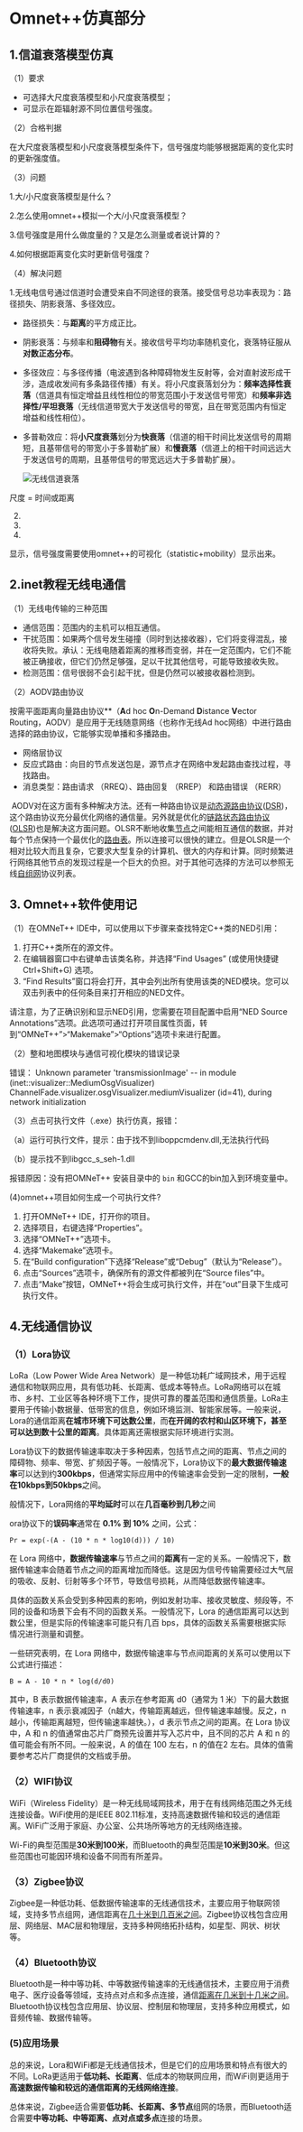 # Omnet++仿真部分

## 1.信道衰落模型仿真

（1）要求

- 可选择大尺度衰落模型和小尺度衰落模型；
- 可显示在距辐射源不同位置信号强度。

（2）合格判据

在大尺度衰落模型和小尺度衰落模型条件下，信号强度均能够根据距离的变化实时的更新强度值。

（3）问题

1.大/小尺度衰落模型是什么？

2.怎么使用omnet++模拟一个大/小尺度衰落模型？

3.信号强度是用什么做度量的？又是怎么测量或者说计算的？

4.如何根据距离变化实时更新信号强度？

（4）解决问题

1.无线电信号通过信道时会遭受来自不同途径的衰落。接受信号总功率表现为：路径损失、阴影衰落、多径效应。

- 路径损失：与**距离**的平方成正比。

- 阴影衰落：与频率和**阻碍物**有关。接收信号平均功率随机变化，衰落特征服从**对数正态分布**。

- 多径效应：与多径传播（电波遇到各种障碍物发生反射等，会对直射波形成干涉，造成收发间有多条路径传播）有关。将小尺度衰落划分为：**频率选择性衰落**（信道具有恒定增益且线性相位的带宽范围小于发送信号带宽）和**频率非选择性/平坦衰落**（无线信道带宽大于发送信号的带宽，且在带宽范围内有恒定增益和线性相位）。

- 多普勒效应：将**小尺度衰落**划分为**快衰落**（信道的相干时间比发送信号的周期短，且基带信号的带宽小于多普勒扩展）和**慢衰落**（信道上的相干时间远远大于发送信号的周期，且基带信号的带宽远远大于多普勒扩展）。

  ![无线信道衰落](D:\组会\img\watermark,type_ZmFuZ3poZW5naGVpdGk,shadow_10,text_aHR0cHM6Ly9ibG9nLmNzZG4ubmV0L3BkbWVhbmluZw==,size_16,color_FFFFFF,t_70)

尺度 = 时间或距离

2.

3.

4.

显示，信号强度需要使用omnet++的可视化（statistic+mobility）显示出来。

## 2.inet教程无线电通信

（1）无线电传输的三种范围

- 通信范围：范围内的主机可以相互通信。
- 干扰范围：如果两个信号发生碰撞（同时到达接收器），它们将变得混乱，接收将失败。承认：无线电随着距离的推移而变弱，并在一定范围内，它们不能被正确接收，但它们仍然足够强，足以干扰其他信号，可能导致接收失败。
- 检测范围：信号很弱不会引起干扰，但是仍然可以被接收器检测到。

（2）AODV路由协议

按需平面距离向量路由协议**（**A**d hoc **O**n-Demand **D**istance **V**ector Routing，AODV）是应用于无线随意网络（也称作无线Ad hoc网络）中进行路由选择的路由协议，它能够实现单播和多播路由。

- 网络层协议
- 反应式路由：向目的节点发送包是，源节点才在网络中发起路由查找过程，寻找路由。
- 消息类型：路由请求 （RREQ）、路由回复 （RREP） 和路由错误 （RERR）

​      AODV对在这方面有多种解决方法。还有一种路由协议是[动态源路由协议](https://baike.baidu.com/item/动态源路由协议?fromModule=lemma_inlink)([DSR](https://baike.baidu.com/item/DSR?fromModule=lemma_inlink))，这个路由协议充分最优化网络的通信量。另外就是优化的[链路状态路由协议](https://baike.baidu.com/item/链路状态路由协议?fromModule=lemma_inlink)([OLSR](https://baike.baidu.com/item/OLSR?fromModule=lemma_inlink))也是解决这方面问题。OLSR不断地收集[节点](https://baike.baidu.com/item/节点?fromModule=lemma_inlink)之间能相互通信的数据，并对每个节点保持一个最优化的[路由表](https://baike.baidu.com/item/路由表?fromModule=lemma_inlink)。所以连接可以很快的建立。但是OLSR是一个相对比较大而且复杂，它要求大型复杂的计算机、很大的内存和计算。同时频繁进行网络其他节点的发现过程是一个巨大的负担。对于其他可选择的方法可以参照无线[自组网](https://baike.baidu.com/item/自组网?fromModule=lemma_inlink)协议列表。

## 3. Omnet++软件使用记

（1）在OMNeT++ IDE中，可以使用以下步骤来查找特定C++类的NED引用：

1. 打开C++类所在的源文件。
2. 在编辑器窗口中右键单击该类名称，并选择“Find Usages” (或使用快捷键Ctrl+Shift+G) 选项。
3. “Find Results”窗口将会打开，其中会列出所有使用该类的NED模块。您可以双击列表中的任何条目来打开相应的NED文件。

请注意，为了正确识别和显示NED引用，您需要在项目配置中启用“NED Source Annotations”选项。此选项可通过打开项目属性页面，转到“OMNeT++”>“Makemake”>“Options”选项卡来进行配置。

（2）整和地图模块与通信可视化模块的错误记录

错误： Unknown parameter 'transmissionImage' -- in module (inet::visualizer::MediumOsgVisualizer) ChannelFade.visualizer.osgVisualizer.mediumVisualizer (id=41), during network initialization 

（3）点击可执行文件（.exe）执行仿真，报错：

（a）运行可执行文件，提示：由于找不到liboppcmdenv.dll,无法执行代码

（b）提示找不到libgcc_s_seh-1.dll

报错原因：没有把OMNeT++ 安装目录中的 `bin` 和GCC的bin加入到环境变量中。

(4)omnet++项目如何生成一个可执行文件?

1. 打开OMNeT++ IDE，打开你的项目。
2. 选择项目，右键选择“Properties”。
3. 选择“OMNeT++”选项卡。
4. 选择“Makemake”选项卡。
5. 在“Build configuration”下选择“Release”或“Debug”（默认为“Release”）。
6. 点击“Sources”选项卡，确保所有的源文件都被列在“Source files”中。
7. 点击“Make”按钮，OMNeT++将会生成可执行文件，并在“out”目录下生成可执行文件。

## 4.无线通信协议

### （1）Lora协议

LoRa（Low Power Wide Area Network）是一种低功耗广域网技术，用于远程通信和物联网应用，具有低功耗、长距离、低成本等特点。LoRa网络可以在城市、乡村、工业区等各种环境下工作，提供可靠的覆盖范围和通信质量。LoRa主要用于传输小数据量、低带宽的信息，例如环境监测、智能家居等。一般来说，Lora的通信距离**在城市环境下可达数公里**，而**在开阔的农村和山区环境下，甚至可以达到数十公里的距离**。具体距离还需根据实际环境进行实测。



Lora协议下的数据传输速率取决于多种因素，包括节点之间的距离、节点之间的障碍物、频率、带宽、扩频因子等。一般情况下，Lora协议下的**最大数据传输速率**可以达到约**300kbps**，但通常实际应用中的传输速率会受到一定的限制，**一般在10kbps到50kbps**之间。

般情况下，Lora网络的**平均延时**可以在**几百毫秒到几秒**之间

ora协议下的**误码率**通常在 **0.1% 到 10%** 之间，公式：

```
Pr = exp(-(A - (10 * n * log10(d))) / 10)
```

在 Lora 网络中，**数据传输速率**与节点之间的**距离**有一定的关系。一般情况下，数据传输速率会随着节点之间的距离增加而降低。这是因为信号传输需要经过大气层的吸收、反射、衍射等多个环节，导致信号损耗，从而降低数据传输速率。

具体的函数关系会受到多种因素的影响，例如发射功率、接收灵敏度、频段等，不同的设备和场景下会有不同的函数关系。一般情况下，Lora 的通信距离可以达到数公里，但是实际的传输速率可能只有几百 bps，具体的函数关系需要根据实际情况进行测量和调整。

一些研究表明，在 Lora 网络中，数据传输速率与节点间距离的关系可以使用以下公式进行描述：

```
B = A - 10 * n * log(d/d0)
```

其中，B 表示数据传输速率，A 表示在参考距离 d0（通常为 1 米）下的最大数据传输速率，n 表示衰减因子（n越大，传输距离越远，但传输速率越慢。反之，n越小，传输距离越短，但传输速率越快。），d 表示节点之间的距离。在 Lora 协议中，A 和 n 的值通常由芯片厂商预先设置并写入芯片中，且不同的芯片 A 和 n 的值可能会有所不同。一般来说，A 的值在 100 左右，n 的值在2 左右。具体的值需要参考芯片厂商提供的文档或手册。

### （2）WIFI协议

WiFi（Wireless Fidelity）是一种无线局域网技术，用于在有线网络范围之外无线连接设备。WiFi使用的是IEEE 802.11标准，支持高速数据传输和较远的通信距离。WiFi广泛用于家庭、办公室、公共场所等地方的无线网络连接。



Wi-Fi的典型范围是**30米到100米**，而Bluetooth的典型范围是**10米到30米**。但这些范围也可能因环境和设备不同而有所差异。

### （3）Zigbee协议

Zigbee是一种低功耗、低数据传输速率的无线通信技术，主要应用于物联网领域，支持多节点组网，通信距离在<u>几十米到几百米之间</u>。Zigbee协议栈包含应用层、网络层、MAC层和物理层，支持多种网络拓扑结构，如星型、网状、树状等。

### （4）Bluetooth协议

Bluetooth是一种中等功耗、中等数据传输速率的无线通信技术，主要应用于消费电子、医疗设备等领域，支持点对点和多点连接，通信<u>距离在几米到十几米之间</u>。Bluetooth协议栈包含应用层、协议层、控制层和物理层，支持多种应用模式，如音频传输、数据传输等。

### (5)应用场景

总的来说，Lora和WiFi都是无线通信技术，但是它们的应用场景和特点有很大的不同。LoRa更适用于**低功耗、长距离**、低成本的物联网应用，而WiFi则更适用于**高速数据传输和较远的通信距离的无线网络连接**。

总体来说，Zigbee适合需要**低功耗、长距离、多节点**组网的场景，而Bluetooth适合需要**中等功耗、中等距离、点对点或多点**连接的场景。


